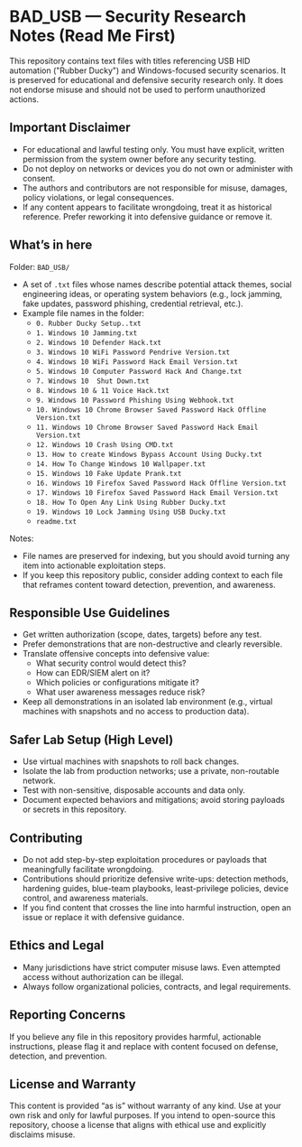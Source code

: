 # BAD_USB — Security Research Notes (Read Me First)

This repository contains text files with titles referencing USB HID automation ("Rubber Ducky") and Windows-focused security scenarios. It is preserved for educational and defensive security research only. It does not endorse misuse and should not be used to perform unauthorized actions.

## Important Disclaimer

- For educational and lawful testing only. You must have explicit, written permission from the system owner before any security testing.
- Do not deploy on networks or devices you do not own or administer with consent.
- The authors and contributors are not responsible for misuse, damages, policy violations, or legal consequences.
- If any content appears to facilitate wrongdoing, treat it as historical reference. Prefer reworking it into defensive guidance or remove it.

## What’s in here

Folder: `BAD_USB/`

- A set of `.txt` files whose names describe potential attack themes, social engineering ideas, or operating system behaviors (e.g., lock jamming, fake updates, password phishing, credential retrieval, etc.).
- Example file names in the folder:
  - `0. Rubber Ducky Setup..txt`
  - `1. Windows 10 Jamming.txt`
  - `2. Windows 10 Defender Hack.txt`
  - `3. Windows 10 WiFi Password Pendrive Version.txt`
  - `4. Windows 10 WiFi Password Hack Email Version.txt`
  - `5. Windows 10 Computer Password Hack And Change.txt`
  - `7. Windows 10  Shut Down.txt`
  - `8. Windows 10 & 11 Voice Hack.txt`
  - `9. Windows 10 Password Phishing Using Webhook.txt`
  - `10. Windows 10 Chrome Browser Saved Password Hack Offline Version.txt`
  - `11. Windows 10 Chrome Browser Saved Password Hack Email Version.txt`
  - `12. Windows 10 Crash Using CMD.txt`
  - `13. How to create Windows Bypass Account Using Ducky.txt`
  - `14. How To Change Windows 10 Wallpaper.txt`
  - `15. Windows 10 Fake Update Prank.txt`
  - `16. Windows 10 Firefox Saved Password Hack Offline Version.txt`
  - `17. Windows 10 Firefox Saved Password Hack Email Version.txt`
  - `18. How To Open Any Link Using Rubber Ducky.txt`
  - `19. Windows 10 Lock Jamming Using USB Ducky.txt`
  - `readme.txt`

Notes:

- File names are preserved for indexing, but you should avoid turning any item into actionable exploitation steps.
- If you keep this repository public, consider adding context to each file that reframes content toward detection, prevention, and awareness.

## Responsible Use Guidelines

- Get written authorization (scope, dates, targets) before any test.
- Prefer demonstrations that are non-destructive and clearly reversible.
- Translate offensive concepts into defensive value:
  - What security control would detect this?
  - How can EDR/SIEM alert on it?
  - Which policies or configurations mitigate it?
  - What user awareness messages reduce risk?
- Keep all demonstrations in an isolated lab environment (e.g., virtual machines with snapshots and no access to production data).

## Safer Lab Setup (High Level)

- Use virtual machines with snapshots to roll back changes.
- Isolate the lab from production networks; use a private, non-routable network.
- Test with non-sensitive, disposable accounts and data only.
- Document expected behaviors and mitigations; avoid storing payloads or secrets in this repository.

## Contributing

- Do not add step-by-step exploitation procedures or payloads that meaningfully facilitate wrongdoing.
- Contributions should prioritize defensive write-ups: detection methods, hardening guides, blue-team playbooks, least-privilege policies, device control, and awareness materials.
- If you find content that crosses the line into harmful instruction, open an issue or replace it with defensive guidance.

## Ethics and Legal

- Many jurisdictions have strict computer misuse laws. Even attempted access without authorization can be illegal.
- Always follow organizational policies, contracts, and legal requirements.

## Reporting Concerns

If you believe any file in this repository provides harmful, actionable instructions, please flag it and replace with content focused on defense, detection, and prevention.

## License and Warranty

This content is provided “as is” without warranty of any kind. Use at your own risk and only for lawful purposes. If you intend to open-source this repository, choose a license that aligns with ethical use and explicitly disclaims misuse.
